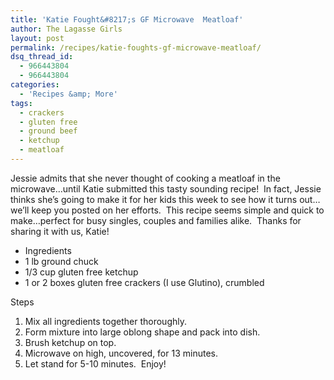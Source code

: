 ```yaml
---
title: 'Katie Fought&#8217;s GF Microwave  Meatloaf'
author: The Lagasse Girls
layout: post
permalink: /recipes/katie-foughts-gf-microwave-meatloaf/
dsq_thread_id:
  - 966443804
  - 966443804
categories:
  - 'Recipes &amp; More'
tags:
  - crackers
  - gluten free
  - ground beef
  - ketchup
  - meatloaf
---
```

Jessie admits that she never thought of cooking a meatloaf in the microwave&#8230;until Katie submitted this tasty sounding recipe!  In fact, Jessie thinks she&#8217;s going to make it for her kids this week to see how it turns out&#8230;we&#8217;ll keep you posted on her efforts.  This recipe seems simple and quick to make&#8230;perfect for busy singles, couples and families alike.  Thanks for sharing it with us, Katie!

  * Ingredients
  * 1 lb ground chuck
  * 1/3 cup gluten free ketchup
  * 1 or 2 boxes gluten free crackers (I use Glutino), crumbled

Steps

  1. Mix all ingredients together thoroughly.
  2. Form mixture into large oblong shape and pack into dish.
  3. Brush ketchup on top.
  4. Microwave on high, uncovered, for 13 minutes.
  5. Let stand for 5-10 minutes.  Enjoy!